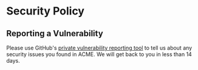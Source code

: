 <!--
Copyright (c) 2023 Ernst Strüngmann Institute (ESI) for Neuroscience
in Cooperation with Max Planck Society
SPDX-License-Identifier: CC-BY-NC-SA-1.0
-->

# Security Policy

## Reporting a Vulnerability

Please use GitHub's
[private vulnerability reporting tool](https://github.com/esi-neuroscience/acme/security/advisories)
to tell us about any security issues you found in ACME. We will get back
to you in less than 14 days.
